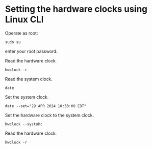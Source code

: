 # Setting the hardware clocks using Linux CLI

Operate as root:

```
sudo su
```
enter your root password.

Read the hardware clock.

```
hwclock -r
```

Read the system clock.

```
date
```

Set the system clock.

```
date --set="29 APR 2024 10:33:00 EDT"
```

Set the hardware clock to the system clock.

```
hwclock --systohc
```

Read the hardware clock.

```
hwclock -r
```
